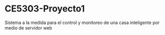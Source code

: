 # CE5303-Proyecto1
Sistema a la medida para el control y monitoreo de una casa inteligente por medio de servidor web
